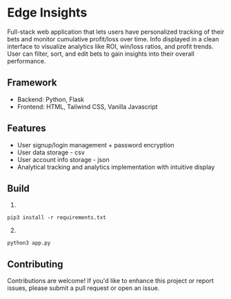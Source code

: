 # Edge Insights

Full-stack web application that lets users have personalized tracking of their bets and monitor
cumulative profit/loss over time. Info displayed in a clean interface to visualize analytics like
ROI, win/loss ratios, and profit trends. User can filter, sort, and edit bets to gain insights
into their overall performance. 

## Framework
* Backend: Python, Flask
* Frontend: HTML, Tailwind CSS, Vanilla Javascript

## Features
* User signup/login management + password encryption
* User data storage - csv
* User account info storage - json
* Analytical tracking and analytics implementation with intuitive display

## Build
1. 
```
pip3 install -r requirements.txt
```

2. 
```
python3 app.py
```
## Contributing
Contributions are welcome! If you'd like to enhance this project or report issues, please submit a pull request or open an issue.
